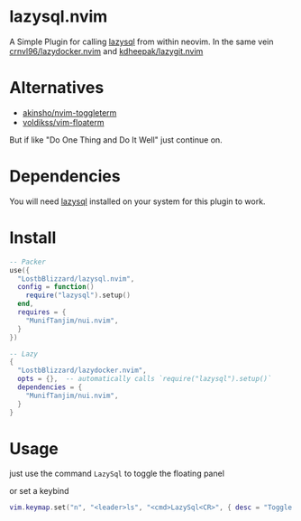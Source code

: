 # lazysql.nvim 

A Simple Plugin for calling [lazysql](https://github.com/jorgerojas26/lazysql) from within neovim.
In the same vein [crnvl96/lazydocker.nvim](https://github.com/crnvl96/lazydocker.nvim/tree/main) and [kdheepak/lazygit.nvim](https://github.com/kdheepak/lazygit.nvim)

# Alternatives

- [akinsho/nvim-toggleterm](https://github.com/akinsho/nvim-toggleterm.lua#custom-terminals)
- [voldikss/vim-floaterm](https://github.com/voldikss/vim-floaterm)

But if like "Do One Thing and Do It Well" just continue on.

# Dependencies

You will need [lazysql](https://github.com/jorgerojas26/lazysql) installed on your system for this plugin to work.

# Install

```lua
-- Packer
use({
  "LostbBlizzard/lazysql.nvim",
  config = function()
    require("lazysql").setup()
  end,
  requires = {
    "MunifTanjim/nui.nvim",
  }
})

-- Lazy
{
  "LostbBlizzard/lazydocker.nvim",
  opts = {},  -- automatically calls `require("lazysql").setup()`
  dependencies = {
    "MunifTanjim/nui.nvim",
  }
}
```

# Usage

just use the command `LazySql` to toggle the floating panel

or set a keybind


```lua
vim.keymap.set("n", "<leader>ls", "<cmd>LazySql<CR>", { desc = "Toggle LazySql", noremap = true, silent = true })
```
